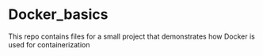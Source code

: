 # Docker_basics
This repo contains files for a small project that demonstrates how Docker is used for containerization 
